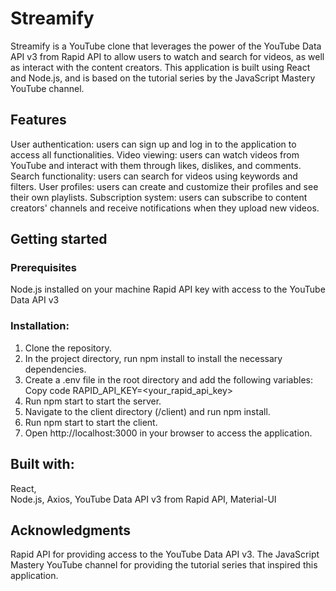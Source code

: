 # Streamify
Streamify is a YouTube clone that leverages the power of the YouTube Data API v3 from Rapid API to allow users to watch and search for videos, as well as interact with the content creators. This application is built using React and Node.js, and is based on the tutorial series by the JavaScript Mastery YouTube channel.

## Features
User authentication: users can sign up and log in to the application to access all functionalities.
Video viewing: users can watch videos from YouTube and interact with them through likes, dislikes, and comments.
Search functionality: users can search for videos using keywords and filters.
User profiles: users can create and customize their profiles and see their own playlists.
Subscription system: users can subscribe to content creators' channels and receive notifications when they upload new videos.
## Getting started
### Prerequisites
Node.js installed on your machine
Rapid API key with access to the YouTube Data API v3
### Installation:

1. Clone the repository. 
2. In the project directory, run npm install to install the necessary dependencies.
3. Create a .env file in the root directory and add the following variables:
Copy code
RAPID_API_KEY=<your_rapid_api_key>
4. Run npm start to start the server.
5. Navigate to the client directory (/client) and run npm install.
6. Run npm start to start the client.
7. Open http://localhost:3000 in your browser to access the application.
## Built with:

 React,  
 Node.js, 
 Axios, 
 YouTube Data API v3 from Rapid API, 
 Material-UI
## Acknowledgments
Rapid API for providing access to the YouTube Data API v3.
The JavaScript Mastery YouTube channel for providing the tutorial series that inspired this application.

